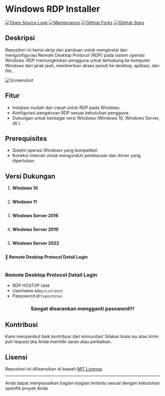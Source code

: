 # Windows RDP Installer

[![Open Source Love](https://badges.frapsoft.com/os/v2/open-source.png?v=103)](https://github.com/FighterTunnel/tunnel)
[![Maintenance](https://img.shields.io/badge/Maintained%3F-Yes-green)](https://GitHub.com/FighterTunnel/tunnel/graphs/commit-activity)
[![GitHub Forks](https://img.shields.io/github/forks/FighterTunnel/tunnel?&logo=github)](https://github.com/FighterTunnel/tunnel/fork)
[![GitHub Stars](https://img.shields.io/github/stars/FighterTunnel/tunnel?&logo=github)](https://github.com/FighterTunnel/tunnel/stargazers)

## Deskripsi
Repositori ini berisi skrip dan panduan untuk menginstal dan mengonfigurasi Remote Desktop Protocol (RDP) pada sistem operasi Windows. RDP memungkinkan pengguna untuk terhubung ke komputer Windows dari jarak jauh, memberikan akses penuh ke desktop, aplikasi, dan file...

![Screenshot](https://www.bleepstatic.com/content/hl-images/2024/05/14/Windows-Server.jpg)

## Fitur
- Instalasi mudah dan cepat untuk RDP pada Windows.
- Konfigurasi pengaturan RDP sesuai kebutuhan pengguna.
- Dukungan untuk berbagai versi Windows (Windows 10, Windows Server, dll.).

## Prerequisites
- Sistem operasi Windows yang kompatibel.
- Koneksi internet untuk mengunduh pembaruan dan driver yang diperlukan.

## Versi Dukungan
1. **Windows 10**
```

```
2. **Windows 11**
```

```
3. **Windows Server 2016**
```

```
4. **Windows Server 2019**
```

```
5. **Windows Server 2022**
```

```
<summary><b>🔗 Remote Desktop Protocol Detail Login</b></summary>
<br>
    
### Remote Desktop Protocol Detail Login
-  RDP HOST/IP `5888`
-  Username `Administrator`
-  Passoword `@Ftvpnstores`
<h3 align="center">Sangat disarankan mengganti password!!!</h3>

## Kontribusi
Kami menyambut baik kontribusi dari komunitas! Silakan buka isu atau kirim pull request jika Anda memiliki saran atau perbaikan.

## Lisensi
Repositori ini dilisensikan di bawah [MIT License](LICENSE).

---

Anda dapat menyesuaikan bagian-bagian tertentu sesuai dengan kebutuhan spesifik proyek Anda
